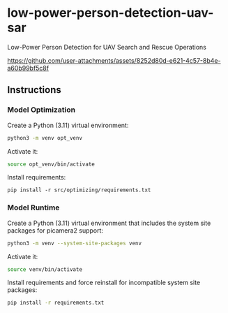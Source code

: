 # low-power-person-detection-uav-sar

Low-Power Person Detection for UAV Search and Rescue Operations


https://github.com/user-attachments/assets/8252d80d-e621-4c57-8b4e-a60b99bf5c8f


## Instructions


### Model Optimization

Create a Python (3.11) virtual environment:

```bash
python3 -m venv opt_venv
```

Activate it:

```bash
source opt_venv/bin/activate
```

Install requirements:
```
pip install -r src/optimizing/requirements.txt
```


### Model Runtime

Create a Python (3.11) virtual environment that includes the system site packages for picamera2 support:

```bash
python3 -m venv --system-site-packages venv
```

Activate it:

```bash
source venv/bin/activate
```

Install requirements and force reinstall for incompatible system site packages:

```bash
pip install -r requirements.txt
```


